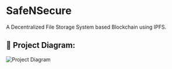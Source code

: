
# SafeNSecure

A Decentralized File Storage System based Blockchain using IPFS.

## 🔧 Project Diagram:
![Project Diagram](https://gyazo.com/ed1138350f62602f117bbf039a444d95)
